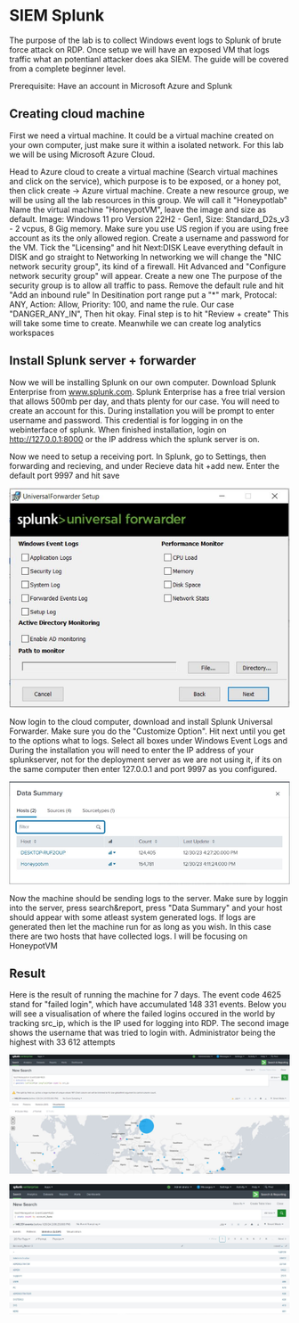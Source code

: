 # SIEM Splunk

The purpose of the lab is to collect Windows event logs to Splunk of brute force attack on RDP. Once setup we will have an exposed VM that logs traffic what an potentianl attacker does aka SIEM. The guide will be covered from a complete beginner level.

Prerequisite: Have an account in Microsoft Azure and Splunk

<h2>Creating cloud machine</h2>

First we need a virtual machine. It could be a virtual machine created on your own computer, just make sure it within a isolated network. For this lab we will be using Microsoft Azure Cloud. 

Head to Azure cloud to create a virtual machine
(Search virtual machines and click on the service), which purpose is to be exposed, or a honey pot, then click create -> Azure virtual machine.
Create a new resource group, we will be using all the lab resources in this group. We will call it "Honeypotlab"
Name the virtual machine "HoneypotVM", leave the image and size as default. Image: Windows 11 pro Version 22H2 - Gen1, Size: Standard_D2s_v3 - 2 vcpus, 8 Gig memory. Make sure you use US region if you are using free account as its the only allowed region.
Create a username and password for the VM. Tick the "Licensing" and hit Next:DISK
Leave everything default in DISK and go straight to Networking
In networking we will change the "NIC network security group", its kind of a firewall. Hit Advanced and "Configure network security group" will appear. Create a new one
The purpose of the security group is to allow all traffic to pass. Remove the default rule and hit "Add an inbound rule"
In Desitination port range put a "*" mark, Protocal: ANY, Action: Allow, Priority: 100, and name the rule. Our case "DANGER_ANY_IN", Then hit okay.
Final step is to hit "Review + create" This will take some time to create. Meanwhile we can create log analytics workspaces

<h2>Install Splunk server + forwarder</h2>

Now we will be installing Splunk on our own computer. Download Splunk Enterprise from www.splunk.com. Splunk Enterprise has a free trial version that allows 500mb per day, and thats plenty for our case. You will need to create an account for this.
During installation you will be prompt to enter username and password. This credential is for logging in on the webinterface of splunk. When finished installation, login on http://127.0.0.1:8000 or the IP address which the splunk server is on.

Now we need to setup a receiving port. In Splunk, go to Settings, then forwarding and recieving, and under Recieve data hit +add new. Enter the default port 9997 and hit save

![alt text](https://github.com/tg222eu/SIEMsplunk/blob/main/SplunkForwarderInstaller.JPG)

Now login to the cloud computer, download and install Splunk Universal Forwarder. Make sure you do the "Customize Option". Hit next until you get to the options what to logs. Select all boxes under Windows Event Logs and During the installation you will need to enter the IP address of your splunkserver, not for the deployment server as we are not using it, if its on the same computer then enter 127.0.0.1 and port 9997 as you configured.

![alt text](https://github.com/tg222eu/SIEMsplunk/blob/main/datasummary.JPG)

Now the machine should be sending logs to the server. Make sure by loggin into the server, press search&report, press "Data Summary" and your host should appear with some atleast system generated logs. If logs are generated then let the machine run for as long as you wish. In this case there are two hosts that have collected logs. I will be focusing on HoneypotVM

<h2>Result</h2>

Here is the result of running the machine for 7 days. The event code 4625 stand for "failed login", which have accumulated 148 331 events. Below you will see a visualisation of where the failed logins occured in the world by tracking src_ip, which is the IP used for logging into RDP. The second image shows the username that was tried to login with. Administrator being the highest with 33 612 attempts

![alt text](https://github.com/tg222eu/SIEMsplunk/blob/main/map.JPG)

![alt text](https://github.com/tg222eu/SIEMsplunk/blob/main/account.JPG)
